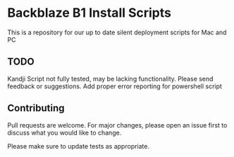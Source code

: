 # Backblaze B1 Install Scripts

This is a repository for our up to date silent deployment scripts for Mac and PC

## TODO
Kandji Script not fully tested, may be lacking functionality. Please send feedback or suggestions. 
Add proper error reporting for powershell script

## Contributing
Pull requests are welcome. For major changes, please open an issue first to discuss what you would like to change.

Please make sure to update tests as appropriate.
